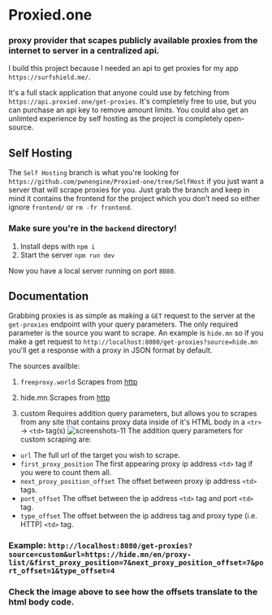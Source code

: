 # Proxied.one 
### proxy provider that scapes publicly available proxies from the internet to server in a centralized api.

I build this project because I needed an api to get proxies for my app ```https://surfshield.me/```.

It's a full stack application that anyone could use by fetching from ```https://api.proxied.one/get-proxies```.
It's completely free to use, but you can purchase an api key to remove amount limits. You could also get an unlimted experience by self hosting as the project is completely open-source.

## Self Hosting
The ```Self Hosting``` branch is what you're looking for ```https://github.com/pwnengine/Proxied-one/tree/SelfHost``` if you just want a server that will scrape proxies for you.
Just grab the branch and keep in mind it contains the frontend for the project which you don't need so either ignore ```frontend/``` or ```rm -fr frontend```.

### Make sure you're in the ```backend``` directory!
1. Install deps with ```npm i```
2. Start the server ```npm run dev```

Now you have a local server running on port ```8080```.

## Documentation

Grabbing proxies is as simple as making a ```GET``` request to the server at the ```get-proxies``` endpoint with your query parameters.
The only required parameter is the source you want to scrape. 
An example is ```hide.mn``` so if you make a get request to ```http://localhost:8080/get-proxies?source=hide.mn```
you'll get a response with a proxy in JSON format by default.

The sources availble:
1. ```freeproxy.world```
Scrapes from [http](https://www.freeproxy.world/)

2. hide.mn
Scrapes from [http](//hide.mn/en/)

4. custom
Requires addition query parameters, but allows you to scrapes from any site that contains proxy data inside of it's HTML body in a ````<tr>```` -> ```<td>``` tag(s)
![screenshots-11](https://github.com/user-attachments/assets/8675d9fc-dc80-41df-8768-0ae50e8d3a9b)
The addition query parameters for custom scraping are:
- ```url```
  The full url of the target you wish to scrape.
- ```first_proxy_position```
  The first appearing proxy ip address ```<td>``` tag if you were to count them all.
- ```next_proxy_position_offset```
  The offset between proxy ip address ```<td>``` tags.
- ```port_offset```
  The offset between the ip address ```<td>``` tag and port ```<td>``` tag.
- ```type_offset```
  The offset between the ip address <td> tag and proxy type (i.e. HTTP) ```<td>``` tag.
### Example: ```http://localhost:8080/get-proxies?source=custom&url=https://hide.mn/en/proxy-list/&first_proxy_position=7&next_proxy_position_offset=7&port_offset=1&type_offset=4```
### Check the image above to see how the offsets translate to the html body code.




